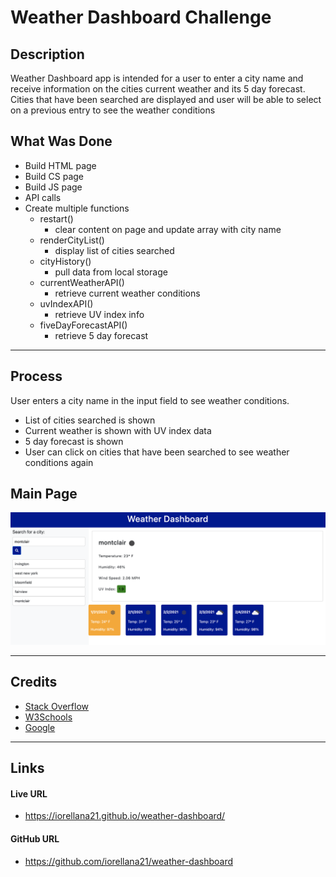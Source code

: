 # Weather Dashboard Challenge
## Description
Weather Dashboard app is intended for a user to enter a city name and receive information on the cities current weather and its 5 day forecast. Cities that have been searched are displayed and user will be able to select on a previous entry to see the weather conditions
## What Was Done
* Build HTML page
* Build CS page
* Build JS page
* API calls
* Create multiple functions
    * restart()
        * clear content on page and update array with city name
    * renderCityList()
        * display list of cities searched
    * cityHistory()
        * pull data from local storage
    * currentWeatherAPI()
        * retrieve current weather conditions
    * uvIndexAPI()
        * retrieve UV index info
    * fiveDayForecastAPI()
        * retrieve 5 day forecast

---
## Process
User enters a city name in the input field to see weather conditions.
* List of cities searched is shown
* Current weather is shown with UV index data
* 5 day forecast is shown
* User can click on cities that have been searched to see weather conditions again


## Main Page
![alt text](https://raw.githubusercontent.com/iorellana21/weather-dashboard/main/assets/weather-dashboard.png "weather-main-page")

---
## Credits
* [Stack Overflow](https://stackoverflow.com/)
* [W3Schools](https://www.w3schools.com/)
* [Google](https://www.google.com/)

---
## Links
#### Live URL
* https://iorellana21.github.io/weather-dashboard/
#### GitHub URL
* https://github.com/iorellana21/weather-dashboard